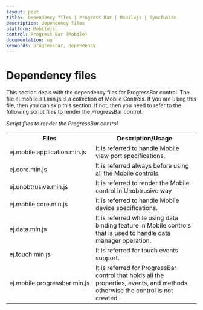 ```yaml
---
layout: post
title:  Dependency files | Progress Bar | Mobilejs | Syncfusion
description: dependency files
platform: Mobilejs
control: Progress Bar (Mobile)
documentation: ug
keywords: progressbar, dependency
---
```


# Dependency files

This section deals with the dependency files for ProgressBar control. The file ej.mobile.all.min.js is a collection of Mobile Controls. If you are using this file, then you can skip this section. If not, then you need to refer to the following script files to render the ProgressBar control.

_Script files to render the ProgressBar control_

<table>
<tr>
<th>
Files</th><th>
Description/Usage</th></tr>
<tr>
<td>
ej.mobile.application.min.js</td><td>
It is referred to handle Mobile view port specifications.</td></tr>
<tr>
<td>
ej.core.min.js</td><td>
It is referred always before using all the Mobile controls.</td></tr>
<tr>
<td>
ej.unobtrusive.min.js</td><td>
It is referred to render the Mobile control in Unobtrusive way</td></tr>
<tr>
<td>
ej.mobile.core.min.js</td><td>
It is referred to handle Mobile device specifications.</td></tr>
<tr>
<td>
ej.data.min.js</td><td>
It is referred while using data binding feature in Mobile controls that is used to handle data manager operation.</td></tr>
<tr>
<td>
ej.touch.min.js</td><td>
It is referred for touch events support.</td></tr>
<tr>
<td>
ej.mobile.progressbar.min.js</td><td>
It is referred for ProgressBar control that holds all the properties, events, and methods, otherwise the control is not created.</td></tr>
</table>